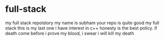 # full-stack
my full stack repoistory
my name is subham
your repo is quite good
my full stack 
this is my last one
i have interest in c++
honesty is the best policy.
if death come before i prove my blood, i swear i will kill my death


